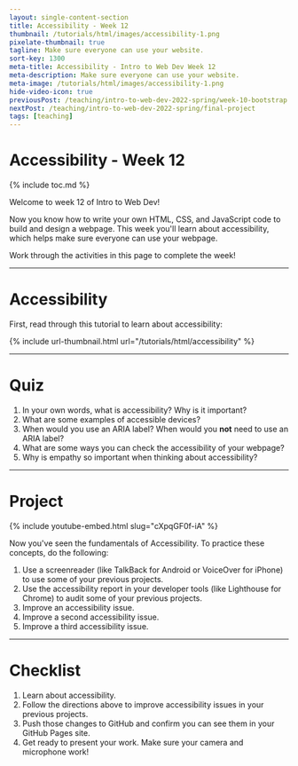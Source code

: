 ```yaml
---
layout: single-content-section
title: Accessibility - Week 12
thumbnail: /tutorials/html/images/accessibility-1.png
pixelate-thumbnail: true
tagline: Make sure everyone can use your website.
sort-key: 1300
meta-title: Accessibility - Intro to Web Dev Week 12
meta-description: Make sure everyone can use your website.
meta-image: /tutorials/html/images/accessibility-1.png
hide-video-icon: true
previousPost: /teaching/intro-to-web-dev-2022-spring/week-10-bootstrap
nextPost: /teaching/intro-to-web-dev-2022-spring/final-project
tags: [teaching]
---
```


# Accessibility - Week 12

{% include toc.md %}

Welcome to week 12 of Intro to Web Dev!

Now you know how to write your own HTML, CSS, and JavaScript code to build and design a webpage. This week you'll learn about accessibility, which helps make sure everyone can use your webpage.

Work through the activities in this page to complete the week!

---

# Accessibility

First, read through this tutorial to learn about accessibility:

{% include url-thumbnail.html url="/tutorials/html/accessibility" %}

---

# Quiz

1. In your own words, what is accessibility? Why is it important?
2. What are some examples of accessible devices?
3. When would you use an ARIA label? When would you **not** need to use an ARIA label?
4. What are some ways you can check the accessibility of your webpage?
5. Why is empathy so important when thinking about accessibility?

---

# Project

{% include youtube-embed.html slug="cXpqGF0f-iA" %}

Now you've seen the fundamentals of Accessibility. To practice these concepts, do the following:

1. Use a screenreader (like TalkBack for Android or VoiceOver for iPhone) to use some of your previous projects.
2. Use the accessibility report in your developer tools (like Lighthouse for Chrome) to audit some of your previous projects.
3. Improve an accessibility issue.
4. Improve a second accessibility issue.
5. Improve a third accessibility issue.


---

# Checklist

1. Learn about accessibility.
2. Follow the directions above to improve accessibility issues in your previous projects.
3. Push those changes to GitHub and confirm you can see them in your GitHub Pages site.
4. Get ready to present your work. Make sure your camera and microphone work!
